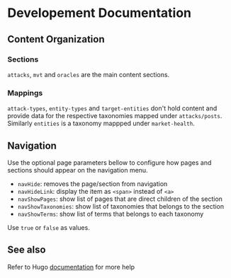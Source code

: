 # Developement Documentation

## Content Organization

### Sections

`attacks`, `mvt` and `oracles` are the main content sections.

### Mappings

`attack-types`, `entity-types` and `target-entities` don't hold content and provide data for the respective taxonomies mapped under `attacks/posts`. Similarly `entities` is a taxonomy mappped under `market-health`.

## Navigation

Use the optional page parameters bellow to configure how pages and sections should appear on the navigation menu.

- `navHide`: removes the page/section from navigation
- `navHideLink`: display the item as `<span>` instead of `<a>`
- `navShowPages`: show list of pages that are direct children of the section
- `navShowTaxonomies`: show list of taxonomies that belongs to the section
- `navShowTerms`: show list of terms that belongs to each taxonomy

Use `true` or `false` as values.

## See also

Refer to Hugo [documentation](https://gohugo.io/content-management/organization/) for more help
